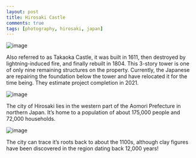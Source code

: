 ```yaml
---
layout: post
title: Hirosaki Castle
comments: true
tags: [photography, hirosaki, japan]
---
```


![image](https://pro2-bar-s3-cdn-cf.myportfolio.com/79b8b714-04be-464a-9609-c744359b039a/1966bc04-f6e9-44b3-96fc-90f5cecb3ac4_rw_1920.jpg?h=533c794d0aa01135c82cf5aa9a4c9737)

Also referred to as Takaoka Castle, it was built in 1611, then destroyed by lightning-induced fire, and finally rebuilt in 1804. This 3-story tower is one of only nine remaining structures on the property. Currently, the Japanese are repairing the foundation below the tower and have relocated it for the time being. They estimate project completion in 2021.

![image](https://pro2-bar-s3-cdn-cf2.myportfolio.com/79b8b714-04be-464a-9609-c744359b039a/d7328b3b-df2a-41ca-9958-058515a88e89_rw_3840.jpg?h=9e610e583fd49bf4dc6c6af740c6a177)

The city of Hirosaki lies in the western part of the Aomori Prefecture in northern Japan. It’s home to a population of about 175,000 people and 72,000 households.

![image](https://pro2-bar-s3-cdn-cf1.myportfolio.com/79b8b714-04be-464a-9609-c744359b039a/949909b4-29e7-4f12-99d5-18956f62fa93_rw_3840.jpg?h=b533d49c039219dbdd5f773b52a362de)

The city can trace it’s roots back to about the 1100s, although clay figures have been discovered in the region dating back 12,000 years!

